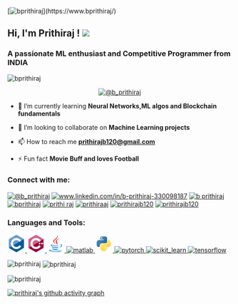 
[![bprithiraj](https://img.shields.io/badge/-bprithiraj-000000?style=for-the-badge&logo=react&logoColor=white&width="100"&heigth="100")](https://www.bprithiraj/)

<h2> Hi, I'm Prithiraj ! <img src="https://media.giphy.com/media/mGcNjsfWAjY5AEZNw6/giphy.gif" width="50"></h2>
<h3 align="left">A passionate ML enthusiast and Competitive Programmer from INDIA</h3>

<p align="left"> <img src="https://komarev.com/ghpvc/?username=bprithiraj&label=Profile%20views&color=0e75b6&style=flat" alt="bprithiraj" /> </p>



<p align="center"> <a href="https://twitter.com/@b_prithiraj" target="blank"><img src="https://img.shields.io/twitter/follow/@b_prithiraj?logo=twitter&style=for-the-badge" alt=" @b_prithiraj" /></a> </p>

- 🌱 I’m currently learning **Neural Networks,ML algos and Blockchain fundamentals**

- 👯 I’m looking to collaborate on **Machine Learning projects**

- 📫 How to reach me **prithirajb120@gmail.com**

- ⚡ Fun fact **Movie Buff and loves Football**


<h3 align="left">Connect with me:</h3>
<p align="left">
<a href="https://twitter.com/@b_prithiraj" target="blank"><img align="center" src="https://raw.githubusercontent.com/rahuldkjain/github-profile-readme-generator/master/src/images/icons/Social/twitter.svg" alt="@b_prithiraj" height="30" width="40" /></a>
<a href="https://www.linkedin.com/in/b-prithiraj-330098187/ target="blank"><img align="center" src="https://raw.githubusercontent.com/rahuldkjain/github-profile-readme-generator/master/src/images/icons/Social/linked-in-alt.svg" alt="www.linkedin.com/in/b-prithiraj-330098187" height="30" width="40" /></a>
<a href="https://stackoverflow.com/users/15477009/b-prithiraj target="blank"><img align="center" src="https://raw.githubusercontent.com/rahuldkjain/github-profile-readme-generator/master/src/images/icons/Social/stack-overflow.svg" alt="b prithiraj" height="30" width="40" /></a>
<a href="https://kaggle.com/bprithiraj" target="blank"><img align="center" src="https://raw.githubusercontent.com/rahuldkjain/github-profile-readme-generator/master/src/images/icons/Social/kaggle.svg" alt="bprithiraj" height="30" width="40" /></a>
<a href="https://www.facebook.com/profile.php?id=100005054056430 target="blank"><img align="center" src="https://raw.githubusercontent.com/rahuldkjain/github-profile-readme-generator/master/src/images/icons/Social/facebook.svg" alt="prithi raj" height="30" width="40" /></a>
<a href="https://www.codechef.com/users/prithiraaaj" target="blank"><img align="center" src="https://cdn.jsdelivr.net/npm/simple-icons@3.1.0/icons/codechef.svg" alt="prithiraaj" height="30" width="40" /></a>
<a href="https://www.hackerrank.com/prithirajb120" target="blank"><img align="center" src="https://raw.githubusercontent.com/rahuldkjain/github-profile-readme-generator/master/src/images/icons/Social/hackerrank.svg" alt="prithirajb120" height="30" width="40" /></a>
<a href="https://codeforces.com/profile/prithirajb120" target="blank"><img align="center" src="https://cdn.jsdelivr.net/npm/simple-icons@3.0.1/icons/codeforces.svg" alt="prithirajb120" height="30" width="40" /></a>
</p>

<h3 align="left">Languages and Tools:</h3>
<p align="left"> <a href="https://www.cprogramming.com/" target="_blank"> <img src="https://raw.githubusercontent.com/devicons/devicon/master/icons/c/c-original.svg" alt="c" width="40" height="40"/> </a> <a href="https://www.w3schools.com/cpp/" target="_blank"> <img src="https://raw.githubusercontent.com/devicons/devicon/master/icons/cplusplus/cplusplus-original.svg" alt="cplusplus" width="40" height="40"/> </a> <a href="https://www.java.com" target="_blank"> <img src="https://raw.githubusercontent.com/devicons/devicon/master/icons/java/java-original.svg" alt="java" width="40" height="40"/> </a> <a href="https://www.mathworks.com/" target="_blank"> <img src="https://upload.wikimedia.org/wikipedia/commons/2/21/Matlab_Logo.png" alt="matlab" width="40" height="40"/> </a> <a href="https://www.python.org" target="_blank"> <img src="https://raw.githubusercontent.com/devicons/devicon/master/icons/python/python-original.svg" alt="python" width="40" height="40"/> </a> <a href="https://pytorch.org/" target="_blank"> <img src="https://www.vectorlogo.zone/logos/pytorch/pytorch-icon.svg" alt="pytorch" width="40" height="40"/> </a> <a href="https://scikit-learn.org/" target="_blank"> <img src="https://upload.wikimedia.org/wikipedia/commons/0/05/Scikit_learn_logo_small.svg" alt="scikit_learn" width="40" height="40"/> </a> <a href="https://www.tensorflow.org" target="_blank"> <img src="https://www.vectorlogo.zone/logos/tensorflow/tensorflow-icon.svg" alt="tensorflow" width="40" height="40"/> </a> </p>

<p><img align="left" src="https://github-readme-stats.vercel.app/api/top-langs?username=bprithiraj&theme=react&show_icons=true&locale=en&layout=compact"alt="bprithiraj" /></p>

<p>&nbsp;<img align="center" src="https://github-readme-stats.vercel.app/api?username=bprithiraj&theme=react&show_icons=true&locale=en"alt="bprithiraj" /></p>

<p><img align="center" src="https://github-readme-streak-stats.herokuapp.com/?user=bprithiraj"&theme=react alt="bprithiraj" /></p>
                                                                                                                
                                                                                                                
[![prithiraj's github activity graph](https://activity-graph.herokuapp.com/graph?username=bprithiraj&theme=react-dark)](https://github.com/bprithiraj/github-readme-activity-graph)



